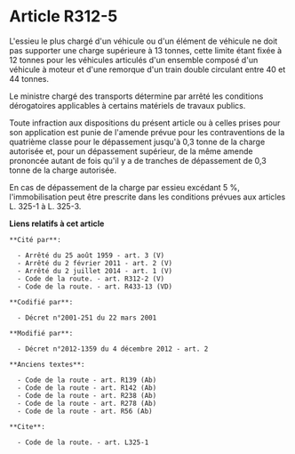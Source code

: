 # Article R312-5

L'essieu le plus chargé d'un véhicule ou d'un élément de véhicule ne doit pas supporter une charge supérieure à 13 tonnes,
cette limite étant fixée à 12 tonnes pour les véhicules articulés d'un ensemble composé d'un véhicule à moteur et d'une
remorque d'un train double circulant entre 40 et 44 tonnes. 

Le ministre chargé des transports détermine par arrêté les conditions dérogatoires applicables à certains matériels de
travaux publics. 

Toute infraction aux dispositions du présent article ou à celles prises pour son application est punie de l'amende prévue
pour les contraventions de la quatrième classe pour le dépassement jusqu'à 0,3 tonne de la charge autorisée et, pour un
dépassement supérieur, de la même amende prononcée autant de fois qu'il y a de tranches de dépassement de 0,3 tonne de la
charge autorisée. 

En cas de dépassement de la charge par essieu excédant 5 %, l'immobilisation peut être prescrite dans les conditions prévues
aux articles L. 325-1 à L. 325-3.

**Liens relatifs à cet article**

	**Cité par**:

	  - Arrêté du 25 août 1959 - art. 3 (V)
	  - Arrêté du 2 février 2011 - art. 2 (V)
	  - Arrêté du 2 juillet 2014 - art. 1 (V)
	  - Code de la route. - art. R312-2 (V)
	  - Code de la route. - art. R433-13 (VD)

	**Codifié par**:

	  - Décret n°2001-251 du 22 mars 2001

	**Modifié par**:

	  - Décret n°2012-1359 du 4 décembre 2012 - art. 2

	**Anciens textes**:

	  - Code de la route - art. R139 (Ab)
	  - Code de la route - art. R142 (Ab)
	  - Code de la route - art. R238 (Ab)
	  - Code de la route - art. R278 (Ab)
	  - Code de la route - art. R56 (Ab)

	**Cite**:

	  - Code de la route. - art. L325-1
